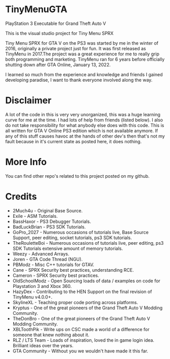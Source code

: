 # TinyMenuGTA
PlayStation 3 Executable for Grand Theft Auto V

This is the visual studio project for Tiny Menu SPRX

Tiny Menu SPRX for GTA V on the PS3 was started by me in the winter of 2016, originally a private project just for fun. It was first released as TinyMenu in 2017.The project was a great experience for me to really grip both programming and marketing. TinyMenu ran for 6 years before officially shutting down after GTA Online, January 13, 2022.

I learned so much from the experience and knowledge and friends I gained developing paradise, I want to thank everyone involved along the way.

# Disclaimer
A lot of the code in this is very very unorganized, this was a huge learning curve for me at the time. I had lots of help from friends (listed below). 
I also do not take responsibility for what anybody else does with this code. This is all written for GTA V Online PS3 edition which is not available anymore. If any of this stuff causes havoc at the hands of other dev's then that's not my fault because in it's current state as posted here, it does nothing.

# More Info
You can find other repo's related to this project posted on my github.

# Credits
* 2Much4u         - Original Base Source.
* Exile           - ASM Tutorials.
* BassHaxor       - PS3 Debugger Tutorials.
* BadLuckBrian    - PS3 SDK Tutorials.
* GoPro_2027      - Numerous occasions of tutorials live, Base Source Support, peer editing, socket tutorials, ps3 SDK tutorials.
* TheRouletteBoi  - Numerous occasions of tutorials live, peer editing, ps3 SDK Tutorials extensive amount of memory tutorials.
* Weezy           - Advanced Arrays.
* Joren           - GTA Code Thread (NGU).
* PBModz          - Misc C++ tutorials for GTAV.
* Cane            - SPRX Security best practices, understanding RCE.
* Cameron         - SPRX Security best practices.
* OldSchoolModz   - Open Sourcing loads of data / examples on code for Playstation 3 and Xbox 360.
* HazyDex         - Contributing to the HEN Support on the final revision of TinyMenu v4.0.0+.
* SkylineXL       - Teaching proper code porting across platforms.
* Kryptus         - One of the great pioneers of the Grand Theft Auto V Modding Community.
* TheDonBro       - One of the great pioneers of the Grand Theft Auto V Modding Community.
* XBLToothPik     - Write ups on CSC made a world of a difference for someone that knew nothing about it.
* RLZ / LTS Team  - Loads of inspiration, loved the in game login idea. Brilliant ideas over the years.
* GTA Community   - Without you we wouldn't have made it this far.
